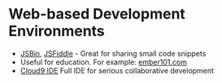 # Web-based Development Environments

 * [JSBin](http://jsbin.com/), [JSFiddle](http://jsfiddle.net/) - Great for sharing small code snippets
 * Useful for education. For example: [ember101.com](http://ember101.com/)
 * [Cloud9 IDE](https://c9.io/) Full IDE for serious collaborative development
